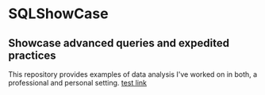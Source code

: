 # SQLShowCase
## Showcase advanced queries and expedited practices
This repository provides examples of data analysis I've worked on in both, a professional and personal setting.
[test link](https://www.google.com/)
